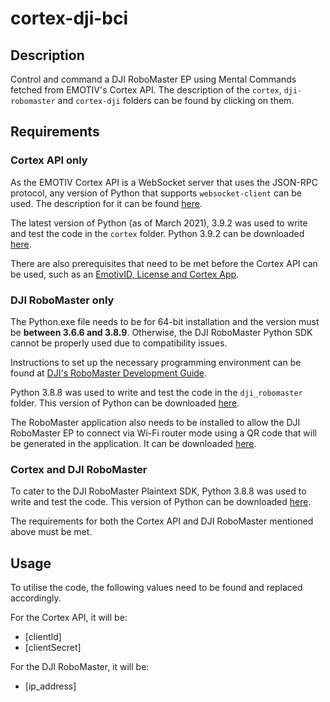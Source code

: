 # cortex-dji-bci

## Description
Control and command a DJI RoboMaster EP using Mental Commands fetched from EMOTIV's Cortex API. The description of the `cortex`, `dji-robomaster` and `cortex-dji` folders can be found by clicking on them. 

## Requirements
### Cortex API only

As the EMOTIV Cortex API is a WebSocket server that uses the JSON-RPC protocol, any version of Python that supports `websocket-client` can be used. The description for it can be found [here](https://pypi.org/project/websocket-client/). 

The latest version of Python (as of March 2021), 3.9.2 was used to write and test the code in the `cortex` folder. Python 3.9.2 can be downloaded [here](https://www.python.org/downloads/release/python-392/).

There are also prerequisites that need to be met before the Cortex API can be used, such as an [EmotivID, License and Cortex App](https://emotiv.gitbook.io/cortex-api/#prerequisites).

### DJI RoboMaster only

The Python.exe file needs to be for 64-bit installation and the version must be **between 3.6.6 and 3.8.9**. Otherwise, the DJI RoboMaster Python SDK cannot be properly used due to compatibility issues. 

Instructions to set up the necessary programming environment can be found at [DJI's RoboMaster Development Guide](https://robomaster-dev.readthedocs.io/en/latest/code_env_setup.html). 

Python 3.8.8 was used to write and test the code in the `dji_robomaster` folder. This version of Python can be downloaded [here](https://www.python.org/downloads/release/python-388/). 

The RoboMaster application also needs to be installed to allow the DJI RoboMaster EP to connect via Wi-Fi router mode using a QR code that will be generated in the application. It can be downloaded [here](https://www.dji.com/sg/downloads/softwares/robomaster-win).

### Cortex and DJI RoboMaster

To cater to the DJI RoboMaster Plaintext SDK, Python 3.8.8 was used to write and test the code. This version of Python can be downloaded [here](https://www.python.org/downloads/release/python-388/). 

The requirements for both the Cortex API and DJI RoboMaster mentioned above must be met.

## Usage

To utilise the code, the following values need to be found and replaced accordingly. 

For the Cortex API, it will be:
- [clientId]
- [clientSecret]

For the DJI RoboMaster, it will be:
- [ip_address]
